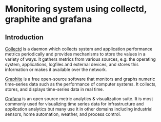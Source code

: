 # Monitoring system using collectd, graphite and grafana

## Introduction

[Collectd](https://collectd.org) is a daemon which collects system and application performance metrics periodically and provides mechanisms to store the values in a variety of ways. It gathers metrics from various sources, e.g. the operating system, applications, logfiles and external devices, and stores this information or makes it available over the network.

[Graphite](https://graphiteapp.org) is a free open-source software that monitors and graphs numeric time-series data such as the performance of computer systems. It collects, stores, and displays time-series data in real time.

[Grafana](https://grafana.com) is an open source metric analytics & visualization suite. It is most commonly used for visualizing time series data for infrastructure and application analytics but many use it in other domains including industrial sensors, home automation, weather, and process control.
